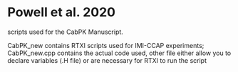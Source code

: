 # Powell et al. 2020
scripts used for the CabPK Manuscript.

CabPK_new contains RTXI scripts used for IMI-CCAP experiments; CabPK_new.cpp contains the actual code used, other file either allow you to declare variables (.H file) or are necessary for RTXI to run the script
